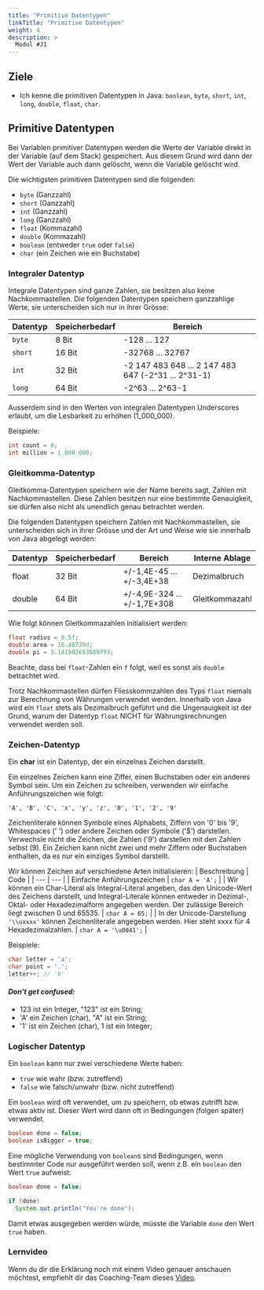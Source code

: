 ```yaml
---
title: "Primitive Datentypen"
linkTitle: "Primitive Datentypen"
weight: 4
description: >
  Modul #J1
---
```


## Ziele
* Ich kenne die primitiven Datentypen in Java: `boolean`, `byte`, `short`, `int`, `long`, `double`, `float`, `char`.


## Primitive Datentypen
Bei Variablen primitiver Datentypen werden die Werte der Variable direkt in der Variable (auf dem Stack) gespeichert. Aus diesem Grund wird dann der Wert der Variable auch dann gelöscht, wenn die Variable gelöscht wird.

Die wichtigsten primitiven Datentypen sind die folgenden:

* `byte` (Ganzzahl)
* `short` (Ganzzahl)
* `int` (Ganzzahl)
* `long` (Ganzzahl)
* `float` (Kommazahl)
* `double` (Kommazahl)
* `boolean` (entweder `true` oder `false`)
* `char` (ein Zeichen wie ein Buchstabe)

### Integraler Datentyp
Integrale Datentypen sind ganze Zahlen, sie besitzen also keine Nachkommastellen.
Die folgenden Datentypen speichern ganzzahlige Werte, sie unterscheiden sich nur in ihrer Grösse:

| Datentyp  | Speicherbedarf  | Bereich                                               |
| --------- | --------------- | ----------------------------------------------------- |
| `byte`    | 8 Bit           | -128 ... 127                                          |
| `short`   | 16 Bit          | -32768 ... 32767                                      |
| `int`     | 32 Bit          | -2 147 483 648 ... 2 147 483 647 (-2^31 ...  2^31-1)  |
| `long`    | 64 Bit          | -2^63 ... 2^63-1                                      |

Ausserdem sind in den Werten von integralen Datentypen Underscores erlaubt, um die Lesbarkeit zu erhöhen (1_000_000).

Beispiele:
```java
int count = 0;
int million = 1_000_000;
```

### Gleitkomma-Datentyp
Gleitkomma-Datentypen speichern wie der Name bereits sagt, Zahlen mit Nachkommastellen. Diese Zahlen besitzen nur eine bestimmte Genauigkeit, sie dürfen also nicht als unendlich genau betrachtet werden.

Die folgenden Datentypen speichern Zahlen mit Nachkommastellen, sie unterscheiden sich in ihrer Grösse und der Art und Weise wie sie innerhalb von Java abgelegt werden:

| Datentyp  | Speicherbedarf  | Bereich                     | Interne Ablage  |
| --------- | --------------- | --------------------------- | --------------- |
| float     | 32 Bit          | +/-1,4E-45 ... +/-3,4E+38   | Dezimalbruch    |
| double    | 64 Bit          | +/-4,9E-324 ... +/-1,7E+308 | Gleitkommazahl  |

Wie folgt können Gleitkommazahlen initialisiert werden:

```java
float radius = 8.5f;
double area = 16.48739d;
double pi = 3.141592653589793;
```

Beachte, dass bei `float`-Zahlen ein `f` folgt, weil es sonst als `double` betrachtet wird.

Trotz Nachkommastellen dürfen Fliesskommzahlen des Typs `float` niemals zur Berechnung von Währungen verwendet werden. Innerhalb von Java wird ein `float` stets als Dezimalbruch geführt und die Ungenauigkeit ist der Grund, warum der Datentyp `float` NICHT für Währungsrechnungen verwendet werden soll.

### Zeichen-Datentyp

Ein **char** ist ein Datentyp, der ein einzelnes Zeichen darstellt.

Ein einzelnes Zeichen kann eine Ziffer, einen Buchstaben oder ein anderes Symbol sein. Um ein Zeichen zu schreiben, verwenden wir einfache Anführungszeichen wie folgt:
```
'A', 'B', 'C', 'x', 'y', 'z', '0', '1', '2', '9'
```

Zeichenliterale können Symbole eines Alphabets, Ziffern von '0' bis '9', Whitespaces (' ') oder andere Zeichen oder Symbole ('$') darstellen. Verwechsle nicht die Zeichen, die Zahlen ('9') darstellen mit den Zahlen selbst (9).
Ein Zeichen kann nicht zwei und mehr Ziffern oder Buchstaben enthalten, da es nur ein einziges Symbol darstellt.

Wir können Zeichen auf verschiedene Arten initialisieren:
| Beschreibung | Code |
| --- | --- |
| Einfache Anführungszeichen | ```char A = 'A';``` |
| Wir können ein Char-Literal als Integral-Literal angeben, das den Unicode-Wert des Zeichens darstellt, und Integral-Literale können entweder in Dezimal-, Oktal- oder Hexadezimalform angegeben werden. Der zulässige Bereich liegt zwischen 0 und 65535. | ```char A = 65;``` |
| In der Unicode-Darstellung ```'\\uxxxx'``` können Zeichenliterale angegeben werden. Hier steht xxxx für 4 Hexadezimalzahlen. | ```char A = '\u0041';``` |

Beispiele:
```java
char letter = 'a';
char point = '.';
letter++; // 'b'
```

#### _Don’t get confused:_
* 123 ist ein Integer, "123" ist ein String;
* 'A' ein Zeichen (char), "A" ist ein String;
* '1' ist ein Zeichen (char), 1 ist ein Integer;

### Logischer Datentyp

Ein `boolean` kann nur zwei verschiedene Werte haben:
* `true` wie wahr (bzw. zutreffend)
* `false` wie falsch/unwahr (bzw. nicht zutreffend)

Ein `boolean` wird oft verwendet, um zu speichern, ob etwas zutrifft bzw. etwas aktiv ist. Dieser Wert wird dann oft in Bedingungen (folgen später) verwendet.

```java
boolean done = false;
boolean isBigger = true;
```

Eine mögliche Verwendung von `boolean`s sind Bedingungen, wenn bestimmter Code nur ausgeführt werden soll, wenn z.B. ein `boolean` den Wert `true` aufweist:

```java
boolean done = false;

if (done)
  System.out.println("You're done");
```

Damit etwas ausgegeben werden würde, müsste die Variable `done` den Wert `true` haben.

### Lernvideo
Wenn du dir die Erklärung noch mit einem Video genauer anschauen möchtest, empfiehlt dir das Coaching-Team dieses
[Video](https://www.youtube.com/watch?v=NSeJhsah-hE).